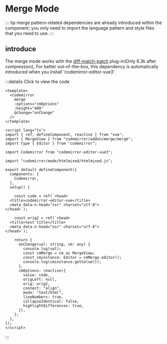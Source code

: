 # Merge Mode

::: tip
merge pattern-related dependencies are already introduced within the component; you only need to import the language pattern and style files that you need to use.
:::

## introduce
The merge mode works with the [diff-match-patch](https://github.com/JackuB/diff-match-patch) plug-in(Only 6.3k after compression), For better out-of-the-box, this dependency is automatically introduced when you install 'codemirror-editor-vue3'.

<component v-if="dynamicComponent" :is="dynamicComponent"></component>

<script >
import { shallowRef } from "vue"
export default {
  data() {
    return {
      dynamicComponent: null
    }
  },

  mounted() {
    import('../../views/demo/mergeDemo.vue').then((module) => {
      this.dynamicComponent = shallowRef(module.default)
    })
  }
}
</script>

:::details Click to view the code
```vue 
<template>
  <Codemirror
    merge
    :options="cmOptions"
    :height="400"
    @change="onChange"
  />
</template>

<script lang="ts">
import { ref, defineComponent, reactive } from "vue";
import { MergeView } from "codemirror/addon/merge/merge";
import type { Editor } from "codemirror";

import Codemirror from "codemirror-editor-vue3";

import "codemirror/mode/htmlmixed/htmlmixed.js";

export default defineComponent({
  components: {
    Codemirror,
  },
  setup() {
    
    const code = ref(`<head>
  <title>codemirror-editor-vue</title>
  <meta data-n-head="ssr" charset="utf-8">
</head>`);

    const orig2 = ref(`<head>
  <title>test title</title>
  <meta data-n-head="ssr" charset="utf-8">
</head>`);

    return {
      onChange(val: string, cm: any) {
        console.log(val);
        const cmMerge = cm as MergeView;
        const cminstance: Editor = cmMerge.editor();
        console.log(cminstance.getValue());
      },
      cmOptions: reactive({
        value: code,
        origLeft: null,
        orig: orig2,
        connect: "align",
        mode: "text/html",
        lineNumbers: true,
        collapseIdentical: false,
        highlightDifferences: true,
      }),
    };
  },
});
</script>
```
:::